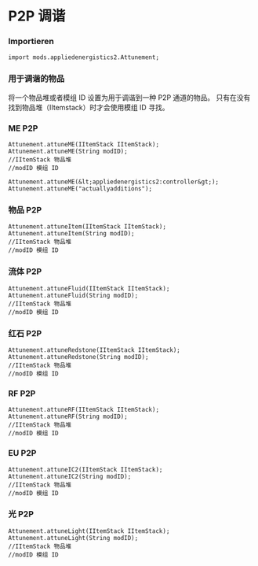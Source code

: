 # P2P 调谐

### Importieren

```zenscript
import mods.appliedenergistics2.Attunement;
```

### 用于调谐的物品

将一个物品堆或者模组 ID 设置为用于调谐到一种 P2P 通道的物品。 只有在没有找到物品堆（IItemstack）时才会使用模组 ID 寻找。

### ME P2P

```zenscript
Attunement.attuneME(IItemStack IItemStack);
Attunement.attuneME(String modID);
//IItemStack 物品堆
//modID 模组 ID

Attunement.attuneME(&lt;appliedenergistics2:controller&gt;);
Attunement.attuneME("actuallyadditions");
```

### 物品 P2P

```zenscript
Attunement.attuneItem(IItemStack IItemStack);
Attunement.attuneItem(String modID);
//IItemStack 物品堆
//modID 模组 ID
```

### 流体 P2P

```zenscript
Attunement.attuneFluid(IItemStack IItemStack);
Attunement.attuneFluid(String modID);
//IItemStack 物品堆
//modID 模组 ID
```

### 红石 P2P

```zenscript
Attunement.attuneRedstone(IItemStack IItemStack);
Attunement.attuneRedstone(String modID);
//IItemStack 物品堆
//modID 模组 ID
```

### RF P2P

```zenscript
Attunement.attuneRF(IItemStack IItemStack);
Attunement.attuneRF(String modID);
//IItemStack 物品堆
//modID 模组 ID
```

### EU P2P

```zenscript
Attunement.attuneIC2(IItemStack IItemStack);
Attunement.attuneIC2(String modID);
//IItemStack 物品堆
//modID 模组 ID
```

### 光 P2P

```zenscript
Attunement.attuneLight(IItemStack IItemStack);
Attunement.attuneLight(String modID);
//IItemStack 物品堆
//modID 模组 ID
```